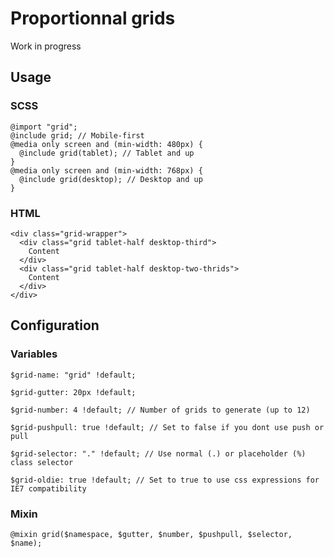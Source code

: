 # Proportionnal grids

Work in progress

## Usage
### SCSS
    @import "grid";
    @include grid; // Mobile-first
    @media only screen and (min-width: 480px) {
      @include grid(tablet); // Tablet and up
    }
    @media only screen and (min-width: 768px) {
      @include grid(desktop); // Desktop and up
    }

### HTML
    <div class="grid-wrapper">
      <div class="grid tablet-half desktop-third">
        Content
      </div>
      <div class="grid tablet-half desktop-two-thrids">
        Content
      </div>
    </div>

## Configuration

### Variables

    $grid-name: "grid" !default;
    
    $grid-gutter: 20px !default;
    
    $grid-number: 4 !default; // Number of grids to generate (up to 12)
    
    $grid-pushpull: true !default; // Set to false if you dont use push or pull
    
    $grid-selector: "." !default; // Use normal (.) or placeholder (%) class selector
    
    $grid-oldie: true !default; // Set to true to use css expressions for IE7 compatibility

### Mixin
    
    @mixin grid($namespace, $gutter, $number, $pushpull, $selector, $name);